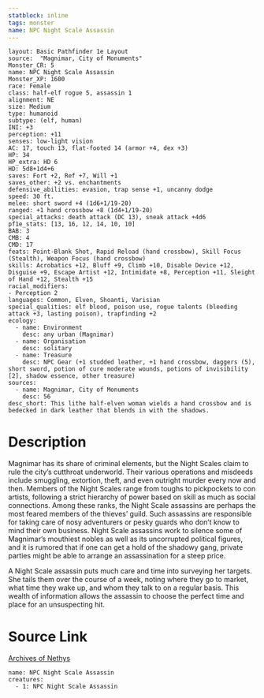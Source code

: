 ```yaml
---
statblock: inline
tags: monster
name: NPC Night Scale Assassin
---
```

```statblock
layout: Basic Pathfinder 1e Layout
source:  "Magnimar, City of Monuments"
Monster_CR: 5
name: NPC Night Scale Assassin
Monster_XP: 1600
race: Female
class: half-elf rogue 5, assassin 1
alignment: NE
size: Medium
type: humanoid
subtype: (elf, human)
INI: +3
perception: +11
senses: low-light vision
AC: 17, touch 13, flat-footed 14 (armor +4, dex +3)
HP: 34
HP_extra: HD 6
HD: 5d8+1d4+6
saves: Fort +2, Ref +7, Will +1
saves_other: +2 vs. enchantments
defensive_abilities: evasion, trap sense +1, uncanny dodge
speed: 30 ft.
melee: short sword +4 (1d6+1/19-20)
ranged: +1 hand crossbow +8 (1d4+1/19-20)
special_attacks: death attack (DC 13), sneak attack +4d6
pf1e_stats: [13, 16, 12, 14, 10, 10]
BAB: 3
CMB: 4
CMD: 17
feats: Point-Blank Shot, Rapid Reload (hand crossbow), Skill Focus (Stealth), Weapon Focus (hand crossbow)
skills: Acrobatics +12, Bluff +9, Climb +10, Disable Device +12, Disguise +9, Escape Artist +12, Intimidate +8, Perception +11, Sleight of Hand +12, Stealth +15
racial_modifiers:
- Perception 2
languages: Common, Elven, Shoanti, Varisian
special_qualities: elf blood, poison use, rogue talents (bleeding attack +3, lasting poison), trapfinding +2
ecology:
  - name: Environment
    desc: any urban (Magnimar)
  - name: Organisation
    desc: solitary
  - name: Treasure
    desc: NPC Gear (+1 studded leather, +1 hand crossbow, daggers (5), short sword, potion of cure moderate wounds, potions of invisibility [2], shadow essence, other treasure)
sources:
  - name: Magnimar, City of Monuments
    desc: 56
desc_short: This lithe half-elven woman wields a hand crossbow and is bedecked in dark leather that blends in with the shadows.
```
# Description
Magnimar has its share of criminal elements, but the Night Scales claim to rule the city’s cutthroat underworld. Their various operations and misdeeds include smuggling, extortion, theft, and even outright murder every now and then. Members of the Night Scales range from toughs to pickpockets to con artists, following a strict hierarchy of power based on skill as much as social connections. Among these ranks, the Night Scale assassins are perhaps the most feared members of the thieves’ guild. Such assassins are responsible for taking care of nosy adventurers or pesky guards who don’t know to mind their own business. Night Scale assassins work to silence some of Magnimar’s mouthiest nobles as well as its uncorrupted political figures, and it is rumored that if one can get a hold of the shadowy gang, private parties might be able to arrange an assassination for a steep price.

A Night Scale assassin puts much care and time into surveying her targets. She tails them over the course of a week, noting where they go to market, what time they wake up, and whom they talk to on a regular basis. This wealth of information allows the assassin to choose the perfect time and place for an unsuspecting hit.
# Source Link
[Archives of Nethys](https://aonprd.com/NPCDisplay.aspx?ItemName=Night%20Scale%20Assassin)
```encounter-table
name: NPC Night Scale Assassin
creatures:
  - 1: NPC Night Scale Assassin
```
